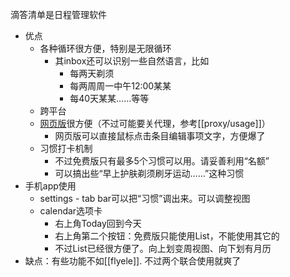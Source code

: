 滴答清单是日程管理软件
- 优点
  - 各种循环很方便，特别是无限循环
    - 其inbox还可以识别一些自然语言，比如
      - 每两天剃须
      - 每两周周一中午12:00某某
      - 每40天某某……等等
  - 跨平台
  - [网页版](https://dida365.com)很方便（不过可能要关代理，参考[[proxy/usage]]）
    - 网页版可以直接鼠标点击条目编辑事项文字，方便爆了
  - 习惯打卡机制
    - 不过免费版只有最多5个习惯可以用。请妥善利用“名额”
    - 可以搞出些“早上护肤剃须刷牙运动……”这种习惯
- 手机app使用
  - settings - tab bar可以把“习惯”调出来。可以调整视图
  - calendar选项卡
    - 右上角Today回到今天
    - 右上角第二个按钮：免费版只能使用List，不能使用其它的
    - 不过List已经很方便了。向上划变周视图、向下划有月历
- 缺点：有些功能不如[[flyele]]. 不过两个联合使用就爽了